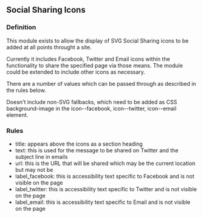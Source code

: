 ## Social Sharing Icons

### Definition
This module exists to allow the display of SVG Social Sharing icons to be added at all points throught a site.

Currently it includes Facebook, Twitter and Email icons within the functionality to share the specified page via those means. The module could be extended to include other icons as necessary.

There are a number of values which can be passed through as described in the rules below.

Doesn't include non-SVG fallbacks, which need to be added as CSS background-image in the icon--facebook, icon--twitter, icon--email element.

### Rules
* title: appears above the icons as a section heading
* text: this is used for the message to be shared on Twitter and the subject line in emails
* url: this is the URL that will be shared which may be the current location but may not be
* label_facebook: this is accessibility text specific to Facebook and is not visible on the page
* label_twitter: this is accessibility text specific to Twitter and is not visible on the page
* label_email: this is accessibility text specific to Email and is not visible on the page

<!--
### Examples

* [Code example](No example on Master yet)
* [Live example](No example on Live yet)
-->
